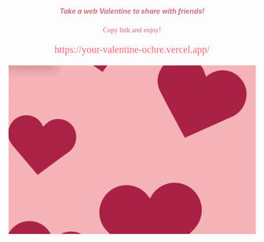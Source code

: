 <h5 style="color: #CB737F; text-align: center" > Take a web Valentine to share with friends! </h5>
<p style="color: #CD6674; text-align: center; font-family: 'Bangla MN', cursive">Copy link and enjoy!</p>
<p style="color: #EF687B; text-align: center; font-size: 20px; font-family: Kefa, cursive">https://your-valentine-ochre.vercel.app/</p>
<img src="./src/asserts/svg/heart_screen.svg">

